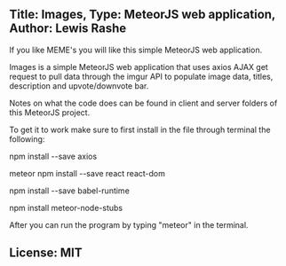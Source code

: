 Title: Images, Type: MeteorJS web application, Author: Lewis Rashe
----------------------------------
If you like MEME's you will like this simple MeteorJS web application.

Images is a simple MeteorJS web application that uses axios AJAX get
request to pull data through the imgur API to populate image data,
titles, description and upvote/downvote bar. 

Notes on what the code does can be found in client and server folders of this MeteorJS project.

To get it to work make sure to first install in the file through terminal the following:

npm install --save axios

meteor npm install --save react react-dom

npm install --save babel-runtime

npm install meteor-node-stubs

After you can run the program by typing "meteor" in the terminal.

License: MIT
-----------
